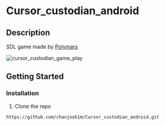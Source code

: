 # Cursor_custodian_android

## Description

SDL game made by [Polymars](https://github.com/PolyMarsDev/Cursor-Custodian)

![cursor_custodian_game_play](https://user-images.githubusercontent.com/27846824/142992266-1a0c92c3-1202-4338-a156-5faef1c93d0f.gif)

## Getting Started

### Installation
1. Clone the repo

```code 
https://github.com/chanjook1m/Cursor_custodian_android.git
```
